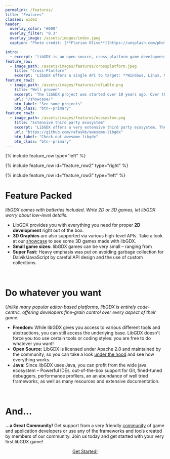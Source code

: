 ```yaml
---
permalink: /features/
title: "Features"
classes: wide2
header:
  overlay_color: "#000"
  overlay_filter: "0.3"
  overlay_image: /assets/images/index.jpeg
  caption: "Photo credit: [**Florian Olivo**](https://unsplash.com/photos/Ek9Znm8lQ1U)"

intro:
  - excerpt: 'libGDX is an open-source, cross-platform game development framework built in Java. Unlike many popular editor-based platforms, libGDX is entirely code-centric, offering developers fine-grain control over every aspect of their game. It is the perfect place for exploring ground-up implementations, built on top of lightning-fast OpenGL, and distributable to Desktop, HTML, Android, and iOS.'
feature_row:
  - image_path: /assets/images/features/crossplatform.jpeg
    title: "Cross-Platform"
    excerpt: 'LibGDX offers a single API to target: **Windows, Linux, Mac OS X, Android, iOS and Web**. Developers can use various backends to access the capabilities of the host platform, **without having to write platform-specific code**. Rendering is handled on all platforms through Open GL ES 2.0/3.0.'
feature_row2:
  - image_path: /assets/images/features/reliable.png
    title: "Well proven"
    excerpt: 'The libGDX project was started over 10 years ago. Over the years, libGDX and its community matured: nowadays, libGDX is a **well proven and reliable framework** with a sound base and documenation. Furthermore, there are plenty of games built on top of libGDX, many of which are open source.'
    url: "/showcase/"
    btn_label: "See some projects"
    btn_class: "btn--primary"
feature_row3:
  - image_path: /assets/images/features/ecosystem.png
    title: "Extensive third party ecosystem"
    excerpt: 'LibGDX offers a very extensive third party ecosystem. There are numerous [tools](/dev/tools/) and frameworks that take a lot of work off the hands of developers. [Awesome-libgdx](https://github.com/rafaskb/awesome-libgdx) is a curated list of libGDX-centered **frameworks** and a good starting point for anyone new in the libGDX world.'
    url: "https://github.com/rafaskb/awesome-libgdx"
    btn_label: "Check out awesome-libgdx"
    btn_class: "btn--primary"
---
```


{% include feature_row type="left" %}

{% include feature_row id="feature_row2" type="right" %}

{% include feature_row id="feature_row3" type="left" %}

# Feature Packed
_libGDX comes with batteries included. Write 2D or 3D games, let libGDX worry about low-level details._

- LibGDX provides you with everything you need for proper **2D development** right out of the box.
- **3D Graphics** are also supported via various high-level APIs. Take a look at our [showcase](/showcase/) to see some 3D games made with libGDX.
- **Small game sizes:** libGDX games can be very small – ranging from
- **Super Fast:** Heavy emphasis was put on avoiding garbage collection for Dalvik/JavaScript by careful API design and the use of custom collections.

<br/>

# Do whatever you want
_Unlike many popular editor-based platforms, libGDX is entirely code-centric, offering developers fine-grain control over every aspect of their game._

- **Freedom:** While libGDX gives you access to various different tools and abstractions, you can still access the underlying base. LibGDX doesn't force you too use certain tools or coding styles: you are free to do whatever you want!
- **Open Source:** LibGDX is licensed under Apache 2.0 and maintained by the community, so you can take a look [under the hood](http://www.github.com/libgdx/libgdx) and see how everything works.
- **Java:** Since libGDX uses Java, you can profit from the wide java ecosystem – Powerful IDEs, out-of-the-box support for Git, fined-tuned debuggers, performance profilers, an an abundance of well tried frameworks, as well as many resources and extensive documentation.

<br/>

# And...
**...a Great Community!** Get support from a very friendly [community](/community/) of game and application developers or use any of the frameworks and tools created by members of our community. Join us today and get started with your very first libGDX game!

<center><a href="/dev/setup/" class="btn btn--primary btn--large">Get Started!</a></center>
